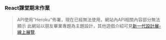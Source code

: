 ### React課堂期末作業

>API使用"Heroku"佈署，現在已經無法使用，網站內API相關內容部分無法顯示
此網站以朋友畢業專題為主題設計，其他遊戲介紹可見[新一代設計展-線上展覽](https://flipermag.com/artwork/acies-%E9%9B%99%E7%94%9F%E4%B9%8B%E6%97%85/).
